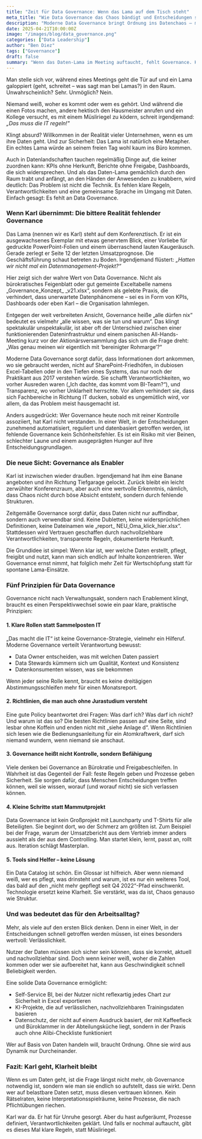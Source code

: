 ```yaml
---
title: "Zeit für Data Governance: Wenn das Lama auf dem Tisch steht"
meta_title: "Wie Data Governance das Chaos bändigt und Entscheidungen stärkt"
description: "Moderne Data Governance bringt Ordnung ins Datenchaos – mit klaren Regeln, Rollen und Vertrauen"
date: 2025-04-21T10:00:00Z
image: "/images/blog/data_governance.png"
categories: ["Data Leadership"]
author: "Ben Diez"
tags: ["Governance"]
draft: false
summary: "Wenn das Daten-Lama im Meeting auftaucht, fehlt Governance. Klare Regeln, Rollen und Transparenz machen Daten vertrauenswürdig – für Entscheidungen ohne tierische Zwischenfälle."
---
```


Man stelle sich vor, während eines Meetings geht die Tür auf und ein Lama galoppiert (geht, schreitet – was sagt man bei Lamas?) in den Raum. Unwahrscheinlich? Sehr. Unmöglich? Nein.

Niemand weiß, woher es kommt oder wem es gehört. Und während die einen Fotos machen, andere hektisch den Hausmeister anrufen und ein Kollege versucht, es mit einem Müsliriegel zu ködern, schreit irgendjemand: *„Das muss die IT regeln!"*

Klingt absurd? Willkommen in der Realität vieler Unternehmen, wenn es um ihre Daten geht. Und zur Sicherheit: Das Lama ist natürlich eine Metapher. Ein echtes Lama würde an seinem freien Tag wohl kaum ins Büro kommen.

Auch in Datenlandschaften tauchen regelmäßig Dinge auf, die keiner zuordnen kann: KPIs ohne Herkunft, Berichte ohne Freigabe, Dashboards, die sich widersprechen. Und als das Daten-Lama gemächlich durch den Raum trabt und anfängt, an den Händen der Anwesenden zu knabbern, wird deutlich: Das Problem ist nicht die Technik. Es fehlen klare Regeln, Verantwortlichkeiten und eine gemeinsame Sprache im Umgang mit Daten. Einfach gesagt: Es fehlt an Data Governance.

### Wenn Karl übernimmt: Die bittere Realität fehlender Governance

Das Lama (nennen wir es Karl) steht auf dem Konferenztisch. Er ist ein ausgewachsenes Exemplar mit etwas genervtem Blick, einer Vorliebe für gedruckte PowerPoint-Folien und einem überraschend lauten Kaugeräusch. Gerade zerlegt er Seite 12 der letzten Umsatzprognose. Die Geschäftsführung schaut betreten zu Boden. Irgendjemand flüstert: *„Hatten wir nicht mal ein Datenmanagement-Projekt?“*

Hier zeigt sich der wahre Wert von Data Governance. Nicht als bürokratisches Feigenblatt oder gut gemeinte Exceltabelle namens „Governance_Konzept_ _v21.xlsx“, sondern als gelebte Praxis, die verhindert, dass unerwartete Datenphänomene – sei es in Form von KPIs, Dashboards oder eben Karl – die Organisation lahmlegen.

Entgegen der weit verbreiteten Ansicht, Governance heiße „alle dürfen nix“ bedeutet es vielmehr „alle wissen, was sie tun und warum“. Das klingt spektakulär unspektakulär, ist aber oft der Unterschied zwischen einer funktionierenden Dateninfrastruktur und einem panischen All-Hands-Meeting kurz vor der Aktionärsversammlung das sich um die Frage dreht: „Was genau meinen wir eigentlich mit ‘bereinigter Rohmarge’?“

Moderne Data Governance sorgt dafür, dass Informationen dort ankommen, wo sie gebraucht werden, nicht auf SharePoint-Friedhöfen, in dubiosen Excel-Tabellen oder in den Tiefen eines Systems, das nur noch der Praktikant aus 2017 verstehen würde. Sie schafft Verantwortlichkeiten, wo vorher Ausreden waren („Ich dachte, das kommt vom BI-Team?“), und Transparenz, wo vorher Unklarheit herrschte. Vor allem verhindert sie, dass sich Fachbereiche in Richtung IT ducken, sobald es ungemütlich wird, vor allem, da das Problem meist hausgemacht ist.

Anders ausgedrückt: Wer Governance heute noch mit reiner Kontrolle assoziiert, hat Karl nicht verstanden. In einer Welt, in der Entscheidungen zunehmend automatisiert, reguliert und datenbasiert getroffen werden, ist fehlende Governance kein Schönheitsfehler. Es ist ein Risiko mit vier Beinen, schlechter Laune und einem ausgeprägten Hunger auf Ihre Entscheidungsgrundlagen.

### Die neue Sicht: Governance als Enabler

Karl ist inzwischen wieder draußen. Irgendjemand hat ihm eine Banane angeboten und ihn Richtung Tiefgarage gelockt. Zurück bleibt ein leicht zerwühlter Konferenzraum, aber auch eine wertvolle Erkenntnis, nämlich, dass Chaos nicht durch böse Absicht entsteht, sondern durch fehlende Strukturen.

Zeitgemäße Governance sorgt dafür, dass Daten nicht nur auffindbar, sondern auch verwendbar sind. Keine Dubletten, keine widersprüchlichen Definitionen, keine Dateinamen wie „report_ NEU_Oma_klick_hier.xlsx“. Stattdessen wird Vertrauen geschaffen durch nachvollziehbare Verantwortlichkeiten, transparente Regeln, dokumentierte Herkunft.


Die Grundidee ist simpel: Wenn klar ist, wer welche Daten erstellt, pflegt, freigibt und nutzt, kann man sich endlich auf Inhalte konzentrieren. Wer Governance ernst nimmt, hat folglich mehr Zeit für Wertschöpfung statt für spontane Lama-Einsätze.

### Fünf Prinzipien für Data Governance

Governance nicht nach Verwaltungsakt, sondern nach Enablement klingt, braucht es einen Perspektivwechsel sowie ein paar klare, praktische Prinzipien:
#### 1.	Klare Rollen statt Sammelposten IT
„Das macht die IT“ ist keine Governance-Strategie, vielmehr ein Hilferuf. Moderne Governance verteilt Verantwortung bewusst:

- Data Owner entscheiden, was mit welchen Daten passiert
- Data Stewards kümmern sich um Qualität, Kontext und Konsistenz
- Datenkonsumenten wissen, was sie bekommen

Wenn jeder seine Rolle kennt, braucht es keine dreitägigen Abstimmungsschleifen mehr für einen Monatsreport.

#### 2.	Richtlinien, die man auch ohne Jurastudium versteht

Eine gute Policy beantwortet drei Fragen: Was darf ich? Was darf ich nicht? Und warum ist das so? Die besten Richtlinien passen auf eine Seite, sind lesbar ohne Koffein und enden nicht mit „siehe Anlage d“. Wenn Richtlinien sich lesen wie die Bedienungsanleitung für ein Atomkraftwerk, darf sich niemand wundern, wenn niemand sie anschaut.

#### 3.	Governance heißt nicht Kontrolle, sondern Befähigung

Viele denken bei Governance an Bürokratie und Freigabeschleifen. In Wahrheit ist das Gegenteil der Fall: feste Regeln geben und Prozesse geben Sicherheit. Sie sorgen dafür, dass Menschen Entscheidungen treffen können, weil sie wissen, worauf (und worauf nicht) sie sich verlassen können.

#### 4.	Kleine Schritte statt Mammutprojekt

Data Governance ist kein Großprojekt mit Launchparty und T-Shirts für alle Beteiligten. Sie beginnt dort, wo der Schmerz am größten ist. Zum Beispiel bei der Frage, warum der Umsatzbericht aus dem Vertrieb immer anders aussieht als der aus dem Controlling. Man startet klein, lernt, passt an, rollt aus. Iteration schlägt Masterplan.

#### 5.	Tools sind Helfer – keine Lösung
Ein Data Catalog ist schön. Ein Glossar ist hilfreich. Aber wenn niemand weiß, wer es pflegt, was drinsteht und warum, ist es nur ein weiteres Tool, das bald auf den „nicht mehr gepflegt seit Q4 2022“-Pfad einschwenkt. Technologie ersetzt keine Klarheit. Sie verstärkt, was da ist, Chaos genauso wie Struktur.

### Und was bedeutet das für den Arbeitsalltag?

Mehr, als viele auf den ersten Blick denken. Denn in einer Welt, in der Entscheidungen schnell getroffen werden müssen, ist eines besonders wertvoll: Verlässlichkeit.

Nutzer der Daten müssen sich sicher sein können, dass sie korrekt, aktuell und nachvollziehbar sind. Doch wenn keiner weiß, woher die Zahlen kommen oder wer sie aufbereitet hat, kann aus Geschwindigkeit schnell Beliebigkeit werden.

Eine solide Data Governance ermöglicht:
- Self-Service BI, bei der Nutzer nicht reflexartig jedes Chart zur Sicherheit in Excel exportieren
- KI-Projekte, die auf verlässlichen, nachvollziehbaren Trainingsdaten basieren
- Datenschutz, der nicht auf einem Ausdruck basiert, der mit Kaffeefleck und Büroklammer in der Abteilungsküche liegt, sondern in der Praxis auch ohne Alibi-Checkliste funktioniert

Wer auf Basis von Daten handeln will, braucht Ordnung. Ohne sie wird aus Dynamik nur Durcheinander.

### Fazit: Karl geht, Klarheit bleibt

Wenn es um Daten geht, ist die Frage längst nicht mehr, ob Governance notwendig ist, sondern wie man sie endlich so aufstellt, dass sie wirkt. Denn wer auf belastbare Daten setzt, muss diesen vertrauen können. Kein Rätselraten, keine Interpretationsspielräume, keine Prozesse, die nach Pflichtübungen riechen.

Karl war da. Er hat für Unruhe gesorgt. Aber du hast aufgeräumt, Prozesse definiert, Verantwortlichkeiten geklärt. Und falls er nochmal auftaucht, gibt es dieses Mal klare Regeln, statt Müsliriegel.
